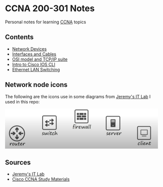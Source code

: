 # CCNA 200-301 Notes

Personal notes for learning [CCNA](https://www.cisco.com/site/us/en/learn/training-certifications/certifications/enterprise/ccna/index.html) topics

## Contents
* [Network Devices](./contents/network_devices/)
* [Interfaces and Cables](./contents/interfaces_and_cables/)
* [OSI model and TCP/IP suite](./contents/osi_model_and_tcp_ip_suite/)
* [Intro to Cisco IOS CLI](./contents/intro_to_cisco_cli/)
* [Ethernet LAN Switching](./contents/ethernet_lan_switching/)

## Network node icons
The following are the icons use in some diagrams from [Jeremy's IT Lab](https://www.youtube.com/playlist?list=PLxbwE86jKRgMpuZuLBivzlM8s2Dk5lXBQ) I used in this repo:

![icon_glossary](/docs/node_icons.png)

## Sources
* [Jeremy's IT Lab](https://www.youtube.com/playlist?list=PLxbwE86jKRgMpuZuLBivzlM8s2Dk5lXBQ)
* [Cisco CCNA Study Materials](https://learningnetwork.cisco.com/s/article/200-301-ccna-study-materials)
